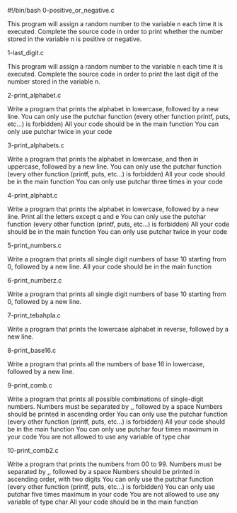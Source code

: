 #!/bin/bash
0-positive_or_negative.c  

This program will assign a random number to the variable n each time it is
executed. Complete the source code in order to print whether the number stored
in the variable n is positive or negative.

1-last_digit.c

This program will assign a random number to the variable n each time it is
executed. Complete the source code in order to print the last digit of the
number stored in the variable n.

2-print_alphabet.c

Write a program that prints the alphabet in lowercase, followed by a new line.
You can only use the putchar function (every other function printf, puts, etc…) is forbidden)
All your code should be in the main function
You can only use putchar twice in your code

3-print_alphabets.c

Write a program that prints the alphabet in lowercase, and then in uppercase,
followed by a new line.
You can only use the putchar function (every other function (printf, puts, etc…) is forbidden)
All your code should be in the main function
You can only use putchar three times in your code

4-print_alphabt.c

Write a program that prints the alphabet in lowercase, followed by a new line.
Print all the letters except q and e
You can only use the putchar function (every other function (printf, puts, etc…) is forbidden)
All your code should be in the main function
You can only use putchar twice in your code

5-print_numbers.c

Write a program that prints all single digit numbers of base 10 starting from 0,
followed by a new line.
All your code should be in the main function

6-print_numberz.c

Write a program that prints all single digit numbers of base 10 starting from 0,
followed by a new line.

7-print_tebahpla.c

Write a program that prints the lowercase alphabet in reverse, followed by a new
line.

8-print_base16.c

Write a program that prints all the numbers of base 16 in lowercase,
followed by a new line.

9-print_comb.c

Write a program that prints all possible combinations of single-digit numbers.
Numbers must be separated by ,, followed by a space
Numbers should be printed in ascending order
You can only use the putchar function (every other function (printf, puts, etc…) is forbidden)
All your code should be in the main function
You can only use putchar four times maximum in your code
You are not allowed to use any variable of type char

10-print_comb2.c

Write a program that prints the numbers from 00 to 99.
Numbers must be separated by ,, followed by a space
Numbers should be printed in ascending order, with two digits
You can only use the putchar function (every other function (printf, puts, etc…) is forbidden)
You can only use putchar five times maximum in your code
You are not allowed to use any variable of type char
All your code should be in the main function
